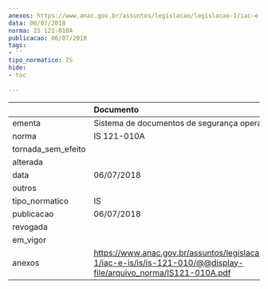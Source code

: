 ```yaml
---
anexos: https://www.anac.gov.br/assuntos/legislacao/legislacao-1/iac-e-is/is/is-121-010/@@display-file/arquivo_norma/IS121-010A.pdf
data: 06/07/2018
norma: IS 121-010A
publicacao: 06/07/2018
tags:
- ''
tipo_normatico: IS
hide: 
- toc 
 
---
```


|                    | Documento                                                                                                                   |
|:-------------------|:----------------------------------------------------------------------------------------------------------------------------|
| ementa             | Sistema de documentos de segurança operacional.                                                                             |
| norma              | IS 121-010A                                                                                                                 |
| tornada_sem_efeito |                                                                                                                             |
| alterada           |                                                                                                                             |
| data               | 06/07/2018                                                                                                                  |
| outros             |                                                                                                                             |
| tipo_normatico     | IS                                                                                                                          |
| publicacao         | 06/07/2018                                                                                                                  |
| revogada           |                                                                                                                             |
| em_vigor           |                                                                                                                             |
| anexos             | https://www.anac.gov.br/assuntos/legislacao/legislacao-1/iac-e-is/is/is-121-010/@@display-file/arquivo_norma/IS121-010A.pdf |